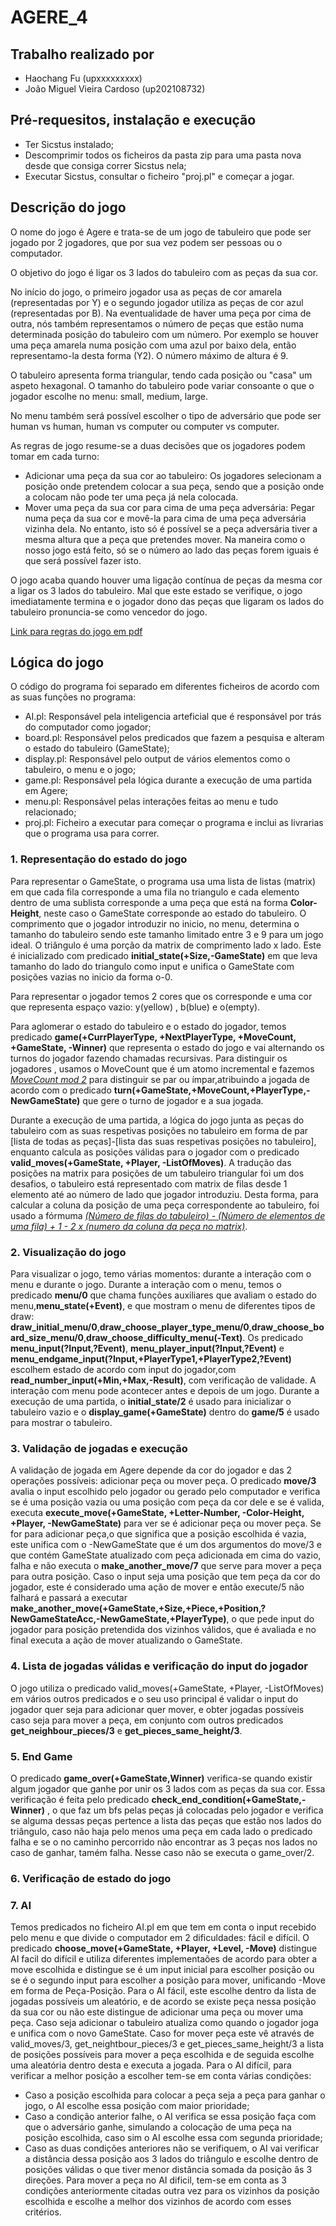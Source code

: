 # AGERE_4

## Trabalho realizado por
- Haochang Fu (upxxxxxxxxx)
- João Miguel Vieira Cardoso (up202108732)
## Pré-requesitos, instalação e execução
- Ter Sicstus instalado;
- Descomprimir todos os ficheiros da pasta zip para uma pasta nova desde que consiga correr Sicstus nela;
- Executar Sicstus, consultar o ficheiro "proj.pl" e começar a jogar.

## Descrição do jogo

O nome do jogo é Agere e trata-se de um jogo de tabuleiro que pode ser jogado por 2 jogadores, que por sua vez podem ser pessoas ou o computador.

O objetivo do jogo é ligar os 3 lados do tabuleiro com as peças da sua cor.

No início do jogo, o primeiro jogador usa as peças de cor amarela (representadas por Y) e o segundo jogador utiliza as peças de cor azul (representadas por B). Na eventualidade de haver uma peça por cima de outra, nós também representamos o número de peças que estão numa determinada posição do tabuleiro com um número. Por exemplo se houver uma peça amarela numa posição com uma azul por baixo dela, então representamo-la desta forma (Y2). O número máximo de altura é 9.

O tabuleiro apresenta forma triangular, tendo cada posição ou "casa" um aspeto hexagonal. O tamanho do tabuleiro pode variar consoante o que o jogador escolhe no menu: small, medium, large.

No menu também será possível escolher o tipo de adversário que pode ser human vs human, human vs computer ou computer vs computer.

As regras de jogo resume-se a duas decisões que os jogadores podem tomar em cada turno:

- Adicionar uma peça da sua cor ao tabuleiro: Os jogadores selecionam a posição onde pretendem colocar a sua peça, sendo que a posição onde a colocam não pode ter uma peça já nela colocada.
- Mover uma peça da sua cor para cima de uma peça adversária: Pegar numa peça da sua cor e movê-la para cima de uma peça adversária vizinha dela. No entanto, isto só é possível se a peça adversária tiver a mesma altura que a peça que pretendes mover. Na maneira como o nosso jogo está feito, só se o número ao lado das peças forem iguais é que será possível fazer isto.

O jogo acaba quando houver uma ligação contínua de peças da mesma cor a ligar os 3 lados do tabuleiro. Mal que este estado se verifique, o jogo imediatamente termina e o jogador dono das peças que ligaram os lados do tabuleiro pronuncia-se como vencedor do jogo.

[Link para regras do jogo em pdf](https://boardgamegeek.com/filepage/263282/agere-rules)
## Lógica do jogo

O código do programa foi separado em diferentes ficheiros de acordo com as suas funções no programa:
- AI.pl: Responsável pela inteligencia arteficial que é responsável por trás do computador como jogador;
- board.pl: Responsável pelos predicados que fazem a pesquisa e alteram o estado do tabuleiro (GameState);
- display.pl: Responsável pelo output de vários elementos como o tabuleiro, o menu e o jogo;
- game.pl: Responsável pela lógica durante a execução de uma partida em Agere;
- menu.pl: Responsável pelas interações feitas ao menu e tudo relacionado;
- proj.pl: Ficheiro a executar para começar o programa e inclui as livrarias que o programa usa para correr.

### 1. Representação do estado do jogo
  Para representar o  GameState, o programa usa uma lista de listas (matrix) em que cada fila corresponde a uma fila no triangulo e cada elemento dentro de uma sublista corresponde a uma peça que está na forma **Color-Height**, neste caso o GameState corresponde ao estado do tabuleiro. O comprimento que o jogador introduzir no inicio, no menu, determina o tamanho do tabuleiro sendo este tamanho limitado entre 3 e 9 para um jogo ideal. O triângulo é uma porção da matrix de comprimento lado x lado. Este é inicializado com predicado **initial_state(+Size,-GameState)** em que leva tamanho do lado do triangulo como input e unifica o GameState com posições vazias no inicio da forma o-0.
  
  Para representar o jogador temos 2 cores que os corresponde e uma cor que representa espaço vazio: y(yellow) , b(blue) e o(empty).
  
  Para aglomerar o estado do tabuleiro e o estado do jogador, temos predicado **game(+CurrPlayerType, +NextPlayerType, +MoveCount, +GameState, -Winner)** que representa o estado do jogo e vai alternando os turnos do jogador fazendo chamadas recursivas.
  Para distinguir os jogadores , usamos o MoveCount que é um atomo incremental e fazemos <ins>*MoveCount mod 2*</ins> para distinguir se par ou ímpar,atribuindo a jogada de acordo com o predicado **turn(+GameState,+MoveCount,+PlayerType,-NewGameState)** que gere o turno de jogador e a sua jogada.
  
  Durante a execução de uma partida, a lógica do jogo junta as peças do tabuleiro com as suas respetivas posições no tabuleiro em forma de par [lista de todas as peças]-[lista das suas respetivas posições no tabuleiro], enquanto calcula as posições válidas para o jogador com o predicado **valid_moves(+GameState, +Player, -ListOfMoves)**. A tradução das posições na matrix para posições de um tabuleiro triangular foi um dos desafios, o tabuleiro está representado com matrix de filas desde 1 elemento até ao número de lado que jogador introduziu. Desta forma, para calcular a coluna da posição de uma peça correspondente ao tabuleiro, foi usado a fórmuma <ins>*(Número de filas do tabuleiro) - (Número de elementos de uma fila) + 1 - 2 x (numero da coluna da peça no matrix)*</ins>.
### 2. Visualização do jogo
 Para visualizar o jogo, temo várias momentos: durante a interação com o menu e durante o jogo.
 Durante a interação com o menu, temos o predicado **menu/0** que chama funções auxiliares que avaliam o estado do menu,**menu_state(+Event)**, e que mostram o menu de diferentes tipos de draw: **draw_initial_menu/0**,**draw_choose_player_type_menu/0**,**draw_choose_board_size_menu/0**,**draw_choose_difficulty_menu(-Text)**. Os predicado **menu_input(?Input,?Event)**, **menu_player_input(?Input,?Event)** e **menu_endgame_input(?Input,+PlayerType1,+PlayerType2,?Event)** escolhem estado de acordo com input do jogador,com **read_number_input(+Min,+Max,-Result)**, com verificação de validade. A interação com menu pode acontecer antes e depois de um jogo.
  Durante a execução de uma partida, o **initial_state/2** é usado para inicializar o tabuleiro vazio e o **display_game(+GameState)** dentro do **game/5** é usado para mostrar o tabuleiro.
### 3. Validação de jogadas e execução
 A validação de jogada em Agere depende da cor do jogador e das 2 operações possíveis: adicionar peça ou mover peça.
 O predicado  **move/3** avalia o input escolhido pelo jogador ou gerado pelo computador e verifica se é uma posição vazia ou uma posição com peça da cor dele e se é valida, executa **execute_move(+GameState, +Letter-Number, -Color-Height, +Player, -NewGameState)** para ver se é adicionar peça ou mover peça. Se for para adicionar peça,o que significa que a posição escolhida é vazia, este unifica com o -NewGameState que é um dos argumentos do move/3 e que contém GameState atualizado com peça adicionada em cima do vazio, falha e não executa o **make_another_move/7** que serve para mover a peça para outra posição. Caso o input seja uma posição que tem peça da cor do jogador, este é considerado uma ação de mover e então execute/5 não falhará e passará a executar **make_another_move(+GameState,+Size,+Piece,+Position,?NewGameStateAcc,-NewGameState,+PlayerType)**, o que pede input do jogador para posição pretendida dos vizinhos válidos, que é avaliada e no final executa a ação de mover atualizando o GameState.
### 4. Lista de jogadas válidas e verificação do input do jogador
 O jogo utiliza o predicado valid_moves(+GameState, +Player, -ListOfMoves) em vários outros predicados e o seu uso principal é validar o input do jogador quer seja para adicionar quer mover, e obter jogadas possíveis caso seja para mover a peça, em conjunto com outros predicados **get_neighbour_pieces/3**  e **get_pieces_same_height/3**.
### 5. End Game
 O predicado **game_over(+GameState,Winner)** verifica-se quando existir algum jogador que ganhe por unir os 3 lados com as peças da sua cor. Essa verificação é feita pelo predicado **check_end_condition(+GameState,-Winner)** 
 , o que faz um bfs pelas peças já colocadas pelo jogador e verifica se alguma dessas peças pertence a lista das peças que estão nos lados do triângulo, caso não haja pelo menos uma peça em cada lado o predicado falha  e se o no caminho percorrido não encontrar as 3 peças nos lados no caso de ganhar, tamém falha. Nesse caso não se executa o game_over/2.
### 6. Verificação de estado do jogo

### 7. AI
  Temos predicados no ficheiro AI.pl em que tem em conta o input recebido pelo menu e que divide o computador em 2 dificuldades: fácil e difícil.
  O predicado **choose_move(+GameState, +Player, +Level, -Move)** distingue AI facil do difícil e utiliza diferentes implementaões de acordo para obter a move escolhida e distingue se é um input inicial para escolher posição ou se é o segundo input para escolher a posição para mover, unificando -Move em forma de Peça-Posição.
  Para o AI fácil, este escolhe dentro da lista de jogadas possíveis um aleatório, e de acordo se existe peça nessa posição da sua cor ou não este distingue de adicionar uma peça ou mover uma peça. Caso seja adicionar o tabuleiro atualiza como quando o jogador joga e unifica com o novo GameState. Caso for mover peça este vê através de valid_moves/3, get_neightbour_pieces/3 e get_pieces_same_height/3 a lista de posições possíveis para mover a peça escolhida e de seguida escolhe uma aleatória dentro desta e executa a jogada.
  Para o AI difícil, para verificar a melhor posição a escolher tem-se em conta várias condições:
  - Caso a posição escolhida para colocar a peça seja a peça para ganhar o jogo, o AI escolhe essa posição com maior prioridade;
  - Caso a condição anterior falhe, o AI verifica se essa posição faça com que o adversário ganhe, simulando a colocação de uma peça na posição escolhida, caso sim o AI escolhe essa com segunda prioridade;
  - Caso as duas condições anteriores não se verifiquem, o AI vai verificar a distância dessa posição aos 3 lados do triângulo e escolhe dentro de posições válidas o que tiver menor distãncia somada da posição âs 3 direções.
  Para mover a peça no AI dificil, tem-se em conta as 3 condições anteriormente citadas outra vez para os vizinhos da posição escolhida e escolhe a melhor dos vizinhos de acordo com esses critérios.

